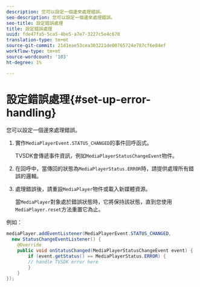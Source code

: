 ```yaml
---
description: 您可以設定一個邊來處理錯誤。
seo-description: 您可以設定一個邊來處理錯誤。
seo-title: 設定錯誤處理
title: 設定錯誤處理
uuid: fde47fa5-5ca5-4be5-a7e7-3227c5e4c670
translation-type: tm+mt
source-git-commit: 21d1eae53cea303221de00765724e787cf6e84ef
workflow-type: tm+mt
source-wordcount: '103'
ht-degree: 1%

---
```



# 設定錯誤處理{#set-up-error-handling}

您可以設定一個邊來處理錯誤。

1. 實作`MediaPlayerEvent.STATUS_CHANGED`的事件回呼函式。

   TVSDK會傳遞事件資訊，例如`MediaPlayerStatusChangeEvent`物件。
1. 在回呼中，當傳回的狀態為`MediaPlayerStatus.ERROR`時，請提供處理所有錯誤的邏輯。
1. 處理錯誤後，請重設`MediaPlayer`物件或載入新媒體資源。

   當`MediaPlayer`對象處於錯誤狀態時，它將保持該狀態，直到您使用`MediaPlayer.reset`方法重置它為止。

<!--<a id="example_E74BB605ED08450295B8902F1E4BB8F5"></a>-->

例如：

```java
mediaPlayer.addEventListener(MediaPlayerEvent.STATUS_CHANGED,  
  new StatusChangeEventListener() { 
    @Override 
    public void onStatusChanged(MediaPlayerStatusChangeEvent event) { 
        if (event.getStatus() == MediaPlayerStatus.ERROR) { 
        // handle TVSDK error here 
        } 
    } 
});
```

